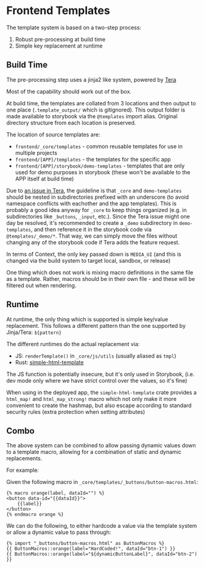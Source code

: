 # Frontend Templates

The template system is based on a two-step process:

1. Robust pre-processing at build time
2. Simple key replacement at runtime

## Build Time

The pre-processing step uses a jinja2 like system, powered by [Tera](https://tera.netlify.app/docs)

Most of the capability should work out of the box.

At build time, the templates are collated from 3 locations and then output to one place (`.template_output/` which is gitignored). This output folder is made available to storybook via the `@templates` import alias. Original directory structure from each location is preserved.

The location of source templates are:
  * `frontend/_core/templates` - common reusable templates for use in multiple projects
  * `frontend/[APP]/templates` - the templates for the specific app
  * `frontend/[APP]/storybook/demo-templates` - templates that are only used for demo purposes in storybook (these won't be available to the APP itself at build time)

Due to [an issue in Tera](https://github.com/Keats/tera/issues/547), the guideline is that `_core` and `demo-templates` should be nested in subdirectories prefixed with an underscore (to avoid namespace conflicts with eachother and the app templates). This is probably a good idea anyway for `_core` to keep things organized (e.g. in subdirectories like `_buttons`, `_input`, etc.). Since the Tera issue might one day be resolved, it's recommended to create a `_demo` subdirectory in `demo-templates`, and then reference it in the storybook code via `@templates/_demo/*`. That way, we can simply move the files without changing any of the storybook code if Tera adds the feature request.

In terms of Context, the only key passed down is `MEDIA_UI` (and this is changed via the build system to target local, sandbox, or release)

One thing which does not work is mixing macro definitions in the same file as a template. Rather, macros should be in their own file - and these will be filtered out when rendering.

## Runtime

At runtime, the only thing which is supported is simple key/value replacement. This follows a different pattern than the one supported by Jinja/Tera: `${pattern}`

The different runtimes do the actual replacement via:

  * JS: `renderTemplate()` in `_core/js/utils` (usually aliased as `tmpl`)
  * Rust: [simple-html-template](https://crates.io/crates/simple-html-template)

The JS function is potentially insecure, but it's only used in Storybook, (i.e. dev mode only where we have strict control over the values, so it's fine)

When using in the deployed app, the `simple-html-template` crate provides a `html_map!` and `html_map_strong!` macro which not only make it more convenient to create the hashmap, but also escape according to standard security rules (extra protection when setting attributes)

## Combo

The above system can be combined to allow passing dynamic values down to a template macro, allowing for a combination of static and dynamic replacements. 

For example:

Given the following macro in `_core/templates/_buttons/button-macros.html`:

```
{% macro orange(label, dataId="") %}
<button data-id="{{dataId}}">
    {{label}}
</button>
{% endmacro orange %}
```

We can do the following, to either hardcode a value via the template system or allow a dynamic value to pass through:
```
{% import "_buttons/button-macros.html" as ButtonMacros %}
{{ ButtonMacros::orange(label="HardCoded!", dataId="btn-1") }}
{{ ButtonMacros::orange(label="${dynamicButtonLabel}", dataId="btn-2") }}
```
